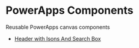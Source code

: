 # PowerApps Components
Reusable PowerApps canvas components
- [Header with Isons And Search Box](./Components)
